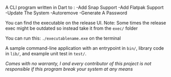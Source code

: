 A CLI program written in Dart to :
-Add Snap Support
-Add Flatpak Support 
-Update The System
-Autoremove 
-Generate A Password

You can find the executable on the release UI.
Note: Some times the release exec might be outdated so instead take it from the `exec/` folder

You can run this:
`./executablename.exe`
on the terminal

A sample command-line application with an entrypoint in `bin/`, library code
in `lib/`, and example unit test in `test/`.



*Comes with no warranty, I and every contributor of this project is not responsible if this program break your system at any means*